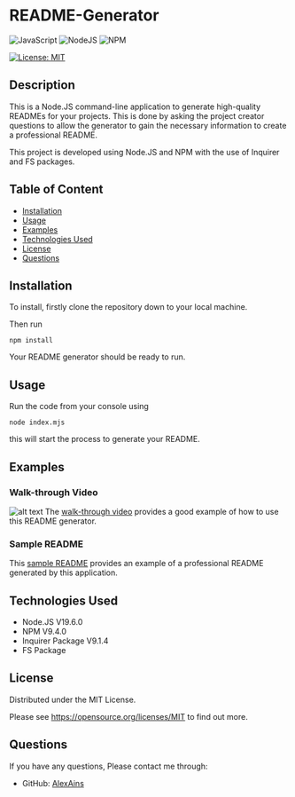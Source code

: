 # README-Generator

![JavaScript](https://img.shields.io/badge/javascript-%23323330.svg?style=for-the-badge&logo=javascript&logoColor=%23F7DF1E) ![NodeJS](https://img.shields.io/badge/node.js-6DA55F?style=for-the-badge&logo=node.js&logoColor=white) ![NPM](https://img.shields.io/badge/NPM-%23CB3837.svg?style=for-the-badge&logo=npm&logoColor=white) 

[![License: MIT](https://img.shields.io/badge/License-MIT-yellow.svg)](https://opensource.org/licenses/MIT)

## Description
This is a Node.JS command-line application to generate high-quality READMEs for your projects.
This is done by asking the project creator questions to allow the generator to gain the necessary information to create a professional README.

This project is developed using Node.JS and NPM with the use of Inquirer and FS packages.

## Table of Content
* [Installation](#installation)
* [Usage](#usage)
* [Examples](#examples)
* [Technologies Used](#technologies-used)
* [License](#license)
* [Questions](#questions)

## Installation
To install, firstly clone the repository down to your local machine.

Then run 
```
npm install
```
Your README generator should be ready to run.

## Usage
Run the code from your console using
```
node index.mjs
```
this will start the process to generate your README.

## Examples

### Walk-through Video
![alt text](./assets/Untitled_%20Feb%2021%2C%202023%205_37%20PM.gif)
The [walk-through video](./assets/Untitled_%20Feb%2021%2C%202023%205_37%20PM%20(1).webm) provides a good example of how to use this README generator.

### Sample README
This [sample README](./assets/generatedREADME.md) provides an example of a professional README generated by this application.

## Technologies Used
* Node.JS V19.6.0
* NPM V9.4.0
* Inquirer Package V9.1.4
* FS Package

## License
Distributed under the MIT License.

Please see https://opensource.org/licenses/MIT to find out more.

## Questions
If you have any questions, Please contact me through:
* GitHub: [AlexAins](https://github.com/AlexAins)